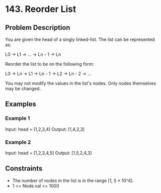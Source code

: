 # 143. Reorder List

## Problem Description

You are given the head of a singly linked-list. The list can be represented as:

L0 → L1 → … → Ln - 1 → Ln

Reorder the list to be on the following form:

L0 → Ln → L1 → Ln - 1 → L2 → Ln - 2 → …

You may not modify the values in the list's nodes. Only nodes themselves may be changed.

## Examples

### Example 1

Input: head = [1,2,3,4]
Output: [1,4,2,3]

### Example 2

Input: head = [1,2,3,4,5]
Output: [1,5,2,4,3]

## Constraints

- The number of nodes in the list is in the range [1, 5 * 10^4].
- 1 <= Node.val <= 1000
